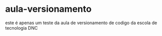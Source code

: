 # aula-versionamento
este é apenas um teste da aula de versionamento de codigo da escola de tecnologia DNC
